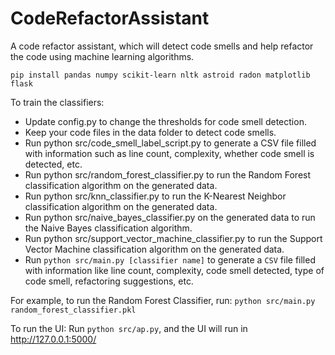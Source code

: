 # CodeRefactorAssistant
A code refactor assistant, which will detect code smells and help refactor the code using machine learning algorithms.

`pip install pandas numpy scikit-learn nltk astroid radon matplotlib flask`

To train the classifiers:
* Update config.py to change the thresholds for code smell detection.
* Keep your code files in the data folder to detect code smells.
* Run python src/code_smell_label_script.py to generate a CSV file filled with information such as line count, complexity, whether code smell is detected, etc.
* Run python src/random_forest_classifier.py to run the Random Forest classification algorithm on the generated data.
* Run python src/knn_classifier.py to run the K-Nearest Neighbor classification algorithm on the generated data.
* Run python src/naive_bayes_classifier.py on the generated data to run the Naive Bayes classification algorithm.
* Run python src/support_vector_machine_classifier.py to run the Support Vector Machine classification algorithm on the generated data.
* Run `python src/main.py [classifier name]` to generate a `CSV` file filled with information like line count, complexity, code smell detected, type of code smell, refactoring suggestions, etc.

For example, to run the Random Forest Classifier, run:
`python src/main.py random_forest_classifier.pkl`

To run the UI:
Run `python src/ap.py`, and the UI will run in http://127.0.0.1:5000/
